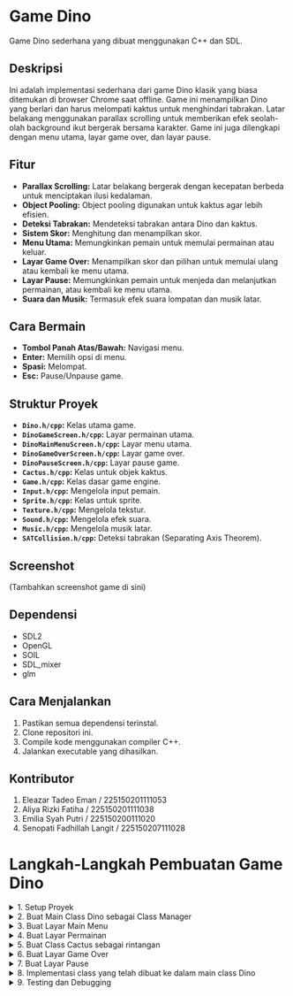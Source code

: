 # Game Dino

Game Dino sederhana yang dibuat menggunakan C++ dan SDL.

## Deskripsi

Ini adalah implementasi sederhana dari game Dino klasik yang biasa ditemukan di browser Chrome saat offline.  Game ini menampilkan Dino yang berlari dan harus melompati kaktus untuk menghindari tabrakan.  Latar belakang menggunakan parallax scrolling untuk memberikan efek seolah-olah background ikut bergerak bersama karakter.  Game ini juga dilengkapi dengan menu utama, layar game over, dan layar pause.

## Fitur

* **Parallax Scrolling:** Latar belakang bergerak dengan kecepatan berbeda untuk menciptakan ilusi kedalaman.
* **Object Pooling:**  Object pooling digunakan untuk kaktus agar lebih efisien.
* **Deteksi Tabrakan:**  Mendeteksi tabrakan antara Dino dan kaktus.
* **Sistem Skor:**  Menghitung dan menampilkan skor.
* **Menu Utama:**  Memungkinkan pemain untuk memulai permainan atau keluar.
* **Layar Game Over:**  Menampilkan skor dan pilihan untuk memulai ulang atau kembali ke menu utama.
* **Layar Pause:**  Memungkinkan pemain untuk menjeda dan melanjutkan permainan, atau kembali ke menu utama.
* **Suara dan Musik:** Termasuk efek suara lompatan dan musik latar.

## Cara Bermain

* **Tombol Panah Atas/Bawah:** Navigasi menu.
* **Enter:** Memilih opsi di menu.
* **Spasi:** Melompat.
* **Esc:** Pause/Unpause game.

## Struktur Proyek

* **`Dino.h/cpp`:**  Kelas utama game.
* **`DinoGameScreen.h/cpp`:**  Layar permainan utama.
* **`DinoMainMenuScreen.h/cpp`:**  Layar menu utama.
* **`DinoGameOverScreen.h/cpp`:**  Layar game over.
* **`DinoPauseScreen.h/cpp`:** Layar pause game.
* **`Cactus.h/cpp`:** Kelas untuk objek kaktus.
* **`Game.h/cpp`:** Kelas dasar game engine.
* **`Input.h/cpp`:**  Mengelola input pemain.
* **`Sprite.h/cpp`:**  Kelas untuk sprite.
* **`Texture.h/cpp`:**  Mengelola tekstur.
* **`Sound.h/cpp`:** Mengelola efek suara.
* **`Music.h/cpp`:** Mengelola musik latar.
* **`SATCollision.h/cpp`:** Deteksi tabrakan (Separating Axis Theorem).


## Screenshot

(Tambahkan screenshot game di sini)


## Dependensi

* SDL2
* OpenGL
* SOIL
* SDL_mixer
* glm

## Cara Menjalankan

1. Pastikan semua dependensi terinstal.
2. Clone repositori ini.
3. Compile kode menggunakan compiler C++.
4. Jalankan executable yang dihasilkan.


## Kontributor

1. Eleazar Tadeo Eman / 225150201111053
2. Aliya Rizki Fatiha / 225150201111038
3. Emilia Syah Putri / 225150200111020
4. Senopati Fadhillah Langit / 225150207111028

# Langkah-Langkah Pembuatan Game Dino
<details>
  <summary>1. Setup Proyek</summary>
  
  * Buat proyek baru di IDE Microsoft Visual Studio 2022
  * Atur library yang diperlukan (SDL, OpenGL, SOIL, SDL_mixer, glm).
  * Pastikan file game engine (Game.h, Sprite.h, Input.h, dll.) sudah ada dalam folder proyek dan terkonfigurasi dengan benar.
    
</details>
<details>
  <summary>2. Buat Main Class Dino sebagai Class Manager</summary>

  **Buat File Header Dino.h**
  
  Berisi variabel-variabel berikut:
  * Music* music = NULL;: Pointer ke objek Music. Digunakan untuk mengelola musik latar. NULL menunjukkan bahwa pointer belum menunjuk ke objek apa pun saat inisialisasi.
  * Sound* sound = NULL;: Pointer ke objek Sound. Digunakan untuk mengelola efek suara. NULL menunjukkan bahwa pointer belum menunjuk ke objek apa pun saat inisialisasi.
  * int score = 0;: Variabel integer untuk menyimpan skor saat ini. Diinisialisasi dengan nilai 0.
  * int bestScore = 0;: Variabel integer untuk menyimpan skor terbaik. Diinisialisasi dengan nilai 0.
    
  Deklarasikan fungsi yang ada pada Dino.cpp:
  * Dino(Setting* setting): Konstruktor. Menerima pointer ke objek Setting yang berisi konfigurasi game.
  * ~Dino(): Destruktor. Bertugas membersihkan resource yang dialokasikan oleh objek Dino.
  * Init(): Fungsi untuk inisialisasi game, seperti memuat aset, membuat objek game, dan mengatur layar awal.
  * Update(): Fungsi yang dipanggil setiap frame untuk memperbarui logika game.
  * Render(): Fungsi yang dipanggil setiap frame untuk menggambar game di layar.
  * GetScore() const: Fungsi getter untuk mendapatkan nilai skor saat ini. const menandakan bahwa fungsi ini tidak akan mengubah state dari objek Dino.
  * SetScore(int x): Fungsi setter untuk mengatur nilai skor saat ini.
  * GetBestScore() const: Fungsi getter untuk mendapatkan nilai skor terbaik. const menandakan bahwa fungsi ini tidak akan mengubah state dari objek Dino. Terdapat deklarasi ganda dalam kode yang Anda berikan, dan ini harus dihapus.
  * SetBestScore(int x): Fungsi setter untuk mengatur nilai skor terbaik.
    
  **Buat File Dino.cpp**
  
  Berisi implementasi dari fungsi-fungsi yang dideklarasikan pada Dino.h:
  * Konstruktor (Engine::Dino::Dino(Setting* setting)):
    * Menerima pointer ke objek Setting yang berisi konfigurasi game (resolusi layar, target frame rate, dll.).
    * Memanggil konstruktor base class Engine::Game(setting) untuk menginisialisasi engine dengan pengaturan yang diberikan.
    * Mengatur judul jendela game dengan setting->windowTitle = "Dino Game";. Tidak ada perhitungan khusus di sini, hanya pengaturan nilai string.
  * Destruktor (Engine::Dino::~Dino()): Kosong karena tidak ada alokasi memori dinamis yang perlu di-dealokasikan secara manual dalam kelas Dino. Engine akan menangani dealokasi resource yang dibuat oleh base class Game.
  * Init():
    * Inisialisasi ScreenManager:
      * Engine::ScreenManager::GetInstance(this): Mendapatkan instance singleton dari ScreenManager. this pointer diteruskan agar ScreenManager tahu game mana yang sedang dijalankan.
      * AddScreen(...): Menambahkan layar-layar game ke ScreenManager. Setiap layar diidentifikasi dengan nama string (misalnya, "dino", "mainmenu"). Sebuah objek layar baru dibuat dan pointer-nya disimpan di ScreenManager.
      * SetCurrentScreen("mainmenu"): Mengatur layar awal game ke layar menu utama ("mainmenu").
  * Inisialisasi Skor:
    * score = 0;: Mengatur skor awal menjadi 0. Tidak ada perhitungan, hanya inisialisasi nilai integer.
  * Inisialisasi Musik dan Suara:
    * music = (new Music(...))->SetVolume(40)->Play(true);: Membuat objek Music, mengatur volumenya, dan memainkannya secara berulang (looping).
    * sound = (new Sound(...))->SetVolume(100);: Membuat objek Sound untuk efek suara lompat dan mengatur volumenya.
  * Update():
    * Engine::ScreenManager::GetInstance(this)->Update();: Memanggil fungsi Update() pada ScreenManager. Ini akan meneruskan pemanggilan Update() ke layar yang sedang aktif. Tidak ada perhitungan langsung di fungsi ini, hanya delegasi ke ScreenManager.
  * Render():
    * Engine::ScreenManager::GetInstance(this)->Draw();: Memanggil fungsi Draw() pada ScreenManager. Ini akan meneruskan pemanggilan Draw() ke layar yang sedang aktif. Sama seperti Update(), tidak ada perhitungan langsung di fungsi ini, hanya delegasi ke ScreenManager.
  * GetScore(), SetScore(), GetBestScore(), SetBestScore(): Fungsi-fungsi getter dan setter sederhana untuk mengakses dan memodifikasi nilai score dan bestScore. Tidak ada perhitungan khusus, hanya pengaksesan dan pengaturan nilai integer.
  
</details>
<details>
  <summary>3. Buat Layar Main Menu</summary>

  **Buat File Header DinoMainMenuScreen.h**
  
  Berisi variabel-variabel berikut:
  * std::vector<Button*> buttons;: Vektor yang berisi pointer ke objek-objek Button. Ini digunakan untuk menyimpan dan mengelola tombol-tombol di menu utama (misalnya, "Play", "Exit"). Vektor memungkinkan penambahan dan penghapusan tombol secara dinamis.
  * Text* text;: Pointer ke objek Text. Digunakan untuk menampilkan teks judul di menu utama (misalnya, "Dino Game").
  * int currentButtonIndex = 0;: Variabel integer yang menyimpan indeks tombol yang sedang dipilih dalam vektor buttons. Nilai 0 menunjukkan tombol pertama dalam vektor.
  
  Deklarasikan fungsi yang ada pada DinoMainMenuScreen.cpp:
  * DinoMainMenuScreen();: Konstruktor default. Tidak menerima argumen.
  * Init() override;: Fungsi untuk inisialisasi layar menu utama. override keyword menandakan bahwa fungsi ini meng-override fungsi virtual di base class (Screen). Inisialisasi biasanya meliputi pembuatan tombol, teks, dan pengaturan input mapping.
  * Update() override;: Fungsi yang dipanggil setiap frame untuk memperbarui logika layar menu utama. Ini biasanya memproses input pemain (navigasi menu, memilih tombol) dan memperbarui status tombol.
  * Draw() override;: Fungsi yang dipanggil setiap frame untuk menggambar layar menu utama. Ini menggambar tombol dan teks di layar.
  
  **Buat File DinoMainMenuScreen.cpp**
  
  Berisi implementasi dari fungsi-fungsi yang dideklarasikan pada DinoMainMenuScreen.h:
  * Konstruktor (Engine::DinoMainMenuScreen::DinoMainMenuScreen()): Menginisialisasi pointer text ke NULL. Ini penting untuk menghindari perilaku yang tidak terdefinisi saat mencoba mengakses pointer yang belum diinisialisasi.
  * Init():
    * Membuat Tekstur: Membuat objek Texture dari file gambar "buttons2.png". Tekstur ini akan digunakan untuk sprite tombol.
    * Membuat Sprite: Membuat objek Sprite untuk tombol "Play" dan "Exit", menggunakan tekstur yang telah dimuat. SetNumXFrames, SetNumYFrames, AddAnimation, SetAnimationDuration digunakan untuk mengkonfigurasi animasi tombol.
    * Membuat Tombol:
      * Membuat objek Button untuk "Play" dan "Exit", menggunakan sprite yang sesuai.
      * SetPosition digunakan untuk menempatkan tombol di layar. Perhitungan posisi biasanya relatif terhadap ukuran layar.
      * Tombol-tombol ditambahkan ke vektor buttons.
    * Membuat Teks Judul: Membuat objek Text untuk judul "Dino Game" menggunakan font dan shader yang ditentukan. SetPosition dan SetColor digunakan untuk mengatur posisi dan warna teks.
    * Input Mapping: Mendaftarkan tombol panah atas/bawah (SDLK_UP, SDLK_DOWN) untuk navigasi menu, dan tombol Enter (SDLK_RETURN) untuk memilih tombol.
    * Mengatur Tombol Aktif: currentButtonIndex = 0; Mengatur tombol "Play" (indeks 0) sebagai tombol yang aktif/dipilih saat menu pertama kali ditampilkan. buttons[currentButtonIndex]->SetButtonState(Engine::ButtonState::HOVER); Mengatur status tombol yang dipilih ke HOVER.
  * Update():
    * Mengatur Warna Latar Belakang: game->SetBackgroundColor(52, 155, 235); Mengatur warna latar belakang layar. Nilai RGB (Red, Green, Blue) digunakan.
    * Memproses Input:
      * Navigasi Menu:
        * if (game->GetInputManager()->IsKeyReleased("next")): Jika tombol "next" (panah bawah) dilepas:
          * Ubah status tombol yang sebelumnya dipilih menjadi NORMAL.
          * Pindahkan currentButtonIndex ke tombol berikutnya dalam vektor buttons. Logika modulo (%) digunakan untuk memastikan indeks tetap dalam batas vektor.
          * Ubah status tombol yang baru dipilih menjadi HOVER.
        * if (game->GetInputManager()->IsKeyReleased("prev")): Logika yang sama untuk tombol "prev" (panah atas), tetapi currentButtonIndex dikurangi.
      * Memilih Tombol:
        * if (game->GetInputManager()->IsKeyReleased("press")): Jika tombol "press" (Enter) dilepas:
          * Ubah status tombol yang dipilih menjadi PRESS.
          * Periksa nama tombol (GetButtonName()):
            * Jika "play", ganti layar ke "dino" (layar permainan).
            * Jika "exit", keluar dari game.
    * Update Tombol: b->Update(game->GetGameTime()); Memanggil fungsi Update() pada setiap tombol dalam vektor buttons. Ini memungkinkan tombol untuk memperbarui animasinya (misalnya, efek hover).
  * Draw():
    * Menggambar Tombol: Loop melalui vektor buttons dan panggil b->Draw() pada setiap tombol untuk menggambarnya di layar.
    * Menggambar Teks Judul: text->Draw(); Menggambar teks judul di layar.
  
</details>
<details>
  <summary>4. Buat Layar Permainan</summary>

  **Buat File Header DinoGameScreen.h**
  
  Berisi variabel-variabel berikut:
  * Dino* dino: Pointer ke objek Dino. Digunakan untuk mengakses data dan fungsi di kelas Dino.
  * Texture* texture, Sprite* sprite: Tekstur dan sprite untuk Dino.
  * yVelocity, gravity, jump: Variabel untuk mengontrol lompatan Dino. yVelocity adalah kecepatan vertikal, gravity adalah percepatan gravitasi, dan jump adalah flag untuk menandakan apakah Dino sedang melompat.
  * Texture* cactus_texture: Tekstur untuk kaktus.
  * std::vector<Cactus*> cacti: Vektor yang berisi pointer ke objek-objek Cactus.
  * spawnCactusDuration, maxCactusSpawnTime, numCactusInPool, numCactusPerSpawn: Variabel untuk mengontrol kemunculan kaktus.
  * scoreText: Objek teks untuk menampilkan skor.
  * ScoreDuration, seconds: Variabel untuk menghitung skor berdasarkan waktu. Perhitungannya ada di ScorePerDuration(float seconds), dijelaskan di DinoGameScreen.cpp.
  * speed,speedIncrease, lastSpeedIncreaseScore: Variabel untuk kecepatan game, kenaikan kecepatan dan score terakhir ketika kecepatan bertambah.

  Deklarasikan fungsi yang ada pada DinoGameScreen.cpp:
  * DinoGameScreen(Dino* dinoInstance): Konstruktor.
  * Init(), Update(), Draw(), GameOver(): Fungsi-fungsi utama untuk inisialisasi, update, menggambar, dan game over. Implementasinya ada di DinoGameScreen.cpp.
  * CreateCactusSprite(): Fungsi untuk membuat sprite kaktus. Implementasinya di DinoGameScreen.cpp.
  * SpawnCacti(): Fungsi untuk memunculkan kaktus. Implementasinya di DinoGameScreen.cpp.
  * MoveLayer(), DrawLayer(), AddToLayer(): Fungsi-fungsi untuk parallax scrolling. Implementasinya di DinoGameScreen.cpp.
  
  **Buat File DinoGameScreen.cpp**

  Berisi implementasi dari fungsi-fungsi yang dideklarasikan pada DinoGameScreen.h:
  * Konstruktor (DinoGameScreen::DinoGameScreen(Dino* dinoInstance)): Menerima pointer ke objek Dino sebagai argumen. Ini memungkinkan DinoGameScreen untuk mengakses data dan fungsi di kelas Dino, seperti skor dan fungsi pengaturan skor.
  * Init():
    * Memuat tekstur dan membuat sprite untuk Dino.
    * Mengatur animasi Dino (idle, run, jump).
    * Menginisialisasi parallax scrolling dengan memuat tekstur latar belakang dan membuat sprite untuk setiap layer.
    * Mengatur input mapping untuk lompat ("Jump") dan pause ("pause").
    * Menginisialisasi object pool untuk kaktus dengan membuat sejumlah objek Cactus dan menyimpannya di vektor cacti.
    * Membuat teks untuk menampilkan skor.
  * Update():
    * Parallax Scrolling: MoveLayer(backgrounds, speed * 0.025f), MoveLayer(middlegrounds, speed * 0.15f), MoveLayer(foregrounds, speed * 1.0f) Menggerakkan setiap layer parallax dengan kecepatan yang berbeda, menciptakan ilusi kedalaman. Perhitungan pergerakannya linear: posisi_x -= kecepatan * deltaTime.
    * Input Pause: if (game->GetInputManager()->IsKeyReleased("pause")) Memeriksa apakah tombol pause ditekan. Jika ya, ganti layar ke DinoPauseScreen.
    * sprite->PlayAnim("run"): Memainkan animasi lari Dino.
    * sprite->SetPosition(x, y): Mengatur posisi Dino.
    * Logika Lompatan:
      * if (game->GetInputManager()->IsKeyPressed("Jump") && !jump): Memeriksa input lompat dan apakah Dino sedang tidak melompat.
      * gravity = 0.08f * ratio: Mengatur gravitasi. ratio digunakan untuk menyesuaikan gravitasi dengan frame rate.
      * yVelocity = 1.4f: Mengatur kecepatan vertikal awal saat lompat.
      * jump = true: Menandai Dino sedang melompat.
      * dino->sound->Play(false): Memainkan efek suara lompat. 
    * Fisika Lompatan:
      * if (y > 0) { yVelocity -= gravity; }: Mengurangi kecepatan vertikal dengan gravitasi jika Dino di atas tanah.
      * else if (y < 0) { jump = false; yVelocity = 0; y = 0; }: Mendaratkan Dino jika posisinya di bawah tanah.
      * y += yVelocity * game->GetGameTime(): Memperbarui posisi vertikal Dino.
    * Memunculkan Kaktus (SpawnCacti()):
      * if (spawnCactusDuration >= maxCactusSpawnTime): Memeriksa apakah sudah waktunya memunculkan kaktus baru.
      * maxCactusSpawnTime = (float)(rand() % (max - min + 1) + min);: Menghitung waktu spawn kaktus berikutnya secara acak, dengan batas minimum dan maksimum yang dipengaruhi oleh kecepatan game.
    * Update Score (ScorePerDuration):
      * if (scoreDuration >= seconds): score bertambah setiap durasi waktu tertentu
      * if (dino->GetScore() % 10 == 0 && dino->GetScore() > lastSpeedIncreaseScore): kecepatan game dan kaktus bertambah setiap kelipatan 10 score.
    * Update Kaktus dengan looping melalui setiap kaktus di cacti dan memanggil c->Update(game->GetGameTime()).
    * Deteksi Tabrakan:
      * Loop melalui setiap kaktus di cacti dan memeriksa tabrakan dengan Dino menggunakan c->GetSprite()->GetBoundingBox()->CollideWith(sprite->GetBoundingBox()).
      * Jika terjadi tabrakan, panggil GameOver().
  * Draw():
    * Menggambar layer parallax: DrawLayer(backgrounds), DrawLayer(middlegrounds), DrawLayer(foregrounds).
    * Menggambar sprite Dino: sprite->Draw().
    * Menggambar kaktus: Loop melalui cacti dan panggil c->Draw().
    * Menggambar teks skor: scoreText->Draw().
  * GameOver():
    * mereset kecepatan game
    * mengatur ulang posisi kaktus di luar layar
    * mengatur ulang variabel yang berhubungan dengan kaktus dan score
    * mengecek dan mengupdate best score
    * mengganti layar ke GameOverScreen
  * CreateCactusSprite(): Membuat dan mengembalikan objek Sprite baru untuk kaktus.
  * SpawnCacti():
    * Mencari kaktus yang tidak aktif (status DIE) di object pool.
    * Mengatur status kaktus menjadi SPAWN.
    * Mengatur posisi kaktus di sisi kanan layar, di luar batas layar.
  * MoveLayer(std::vector<Sprite*>& bg, float speed): Menggerakkan layer parallax. Penjelasan detail ada di atas, pada bagian Update().
  * DrawLayer(std::vector<Sprite*>& bg): Menggambar layer parallax.
  * AddToLayer(std::vector<Sprite*>& bg, std::string name): Menambahkan sprite ke layer parallax.
  
</details>
<details>
  <summary>5. Buat Class Cactus sebagai rintangan</summary>

  **Buat File Header Cactus.h**
  
  Berisi variabel-variabel berikut:
  * Sprite* sprite = NULL;: Pointer ke objek Sprite yang digunakan untuk menggambar kaktus. Diinisialisasi dengan NULL.
  * CactusState state;: Variabel bertipe CactusState (sebuah enum class) yang merepresentasikan status kaktus (SPAWN, GROUND, atau DIE).
  * float groundDur = 0;: Durasi (dalam milidetik) kaktus berada di status GROUND. Diinisialisasi dengan 0.
  * float groundTime = 0;: Waktu total (dalam milidetik) kaktus akan berada di status GROUND sebelum berubah ke status DIE. Diinisialisasi dengan 0. Nilai ini kemungkinan diinisialisasi di konstruktor pada file .cpp.
  * float x = 0, y = 0;: Posisi awal kaktus (x dan y). Diinisialisasi dengan 0. Nilai-nilai ini tidak digunakan langsung untuk menggambar kaktus, tetapi lebih sebagai variabel bantu. Posisi sebenarnya dikelola oleh objek Sprite.
  * float xVelocity = 0.2f;: Kecepatan horizontal kaktus.
  
  Deklarasikan fungsi yang ada pada Cactus.cpp:
  * Cactus(Sprite* sprite);: Konstruktor. Menerima pointer ke objek Sprite.
  * ~Cactus();: Destruktor.
  * Update(float deltaTime);: Memperbarui status dan posisi kaktus berdasarkan waktu yang berlalu (deltaTime).
  * Draw();: Menggambar kaktus di layar.
  * SetPosition(float x, float y);: Mengatur posisi kaktus. Mengembalikan pointer ke objek Cactus itu sendiri (memungkinkan method chaining).
  * SetSpawn();: Mengatur status kaktus ke SPAWN. Mengembalikan pointer ke objek Cactus.
  * GetWidth();: Mendapatkan lebar kaktus.
  * GetHeight();: Mendapatkan tinggi kaktus.
  * IsDie();: Memeriksa apakah kaktus dalam status DIE.
  * GetX();: Mendapatkan posisi x kaktus.
  * GetY();: Mendapatkan posisi y kaktus.
  * Sprite* GetSprite();: Mengembalikan pointer ke objek Sprite kaktus.
  * Cactus* SetCactusState(CactusState state);: Mengatur status kaktus. Mengembalikan pointer ke objek Cactus.
  * float GetXVelocity() const;: Mengembalikan kecepatan horizontal kaktus. const menandakan fungsi ini tidak mengubah state objek.
  * void SetXVelocity(float x);: Mengatur kecepatan horizontal kaktus.
  
  **Buat File Cactus.cpp**
  
  Berisi implementasi dari fungsi-fungsi yang dideklarasikan pada Cactus.h:
  * Konstruktor (Engine::Cactus::Cactus(Sprite* sprite)):
    * Menerima pointer ke objek Sprite yang akan digunakan untuk menggambar kaktus.
    * Menginisialisasi anggota sprite dengan pointer yang diterima.
    * Mengatur status awal kaktus ke DIE.
    * Mengatur groundDur ke 0.
    * Mengatur groundTime ke 1000 (1 detik).
  * Destruktor (Engine::Cactus::~Cactus()): Kosong. Tidak ada alokasi memori dinamis yang perlu dibersihkan secara manual dalam kelas ini. Objek Sprite kemungkinan dikelola di tempat lain (misalnya, dengan object pooling).
  * Update(float deltaTime):
    * Jika status kaktus adalah DIE, fungsi langsung keluar (return).
    * Mendapatkan posisi x dan y kaktus menggunakan GetX() dan GetY().
    * State Spawn: Jika state adalah SPAWN dan posisi x kaktus kurang dari atau sama dengan -70 (kaktus telah melewati batas tertentu di sebelah kiri layar), state diubah ke GROUND.
    * State Ground: Jika state adalah GROUND:
      * groundDur ditambah dengan deltaTime.
      * Jika groundDur lebih dari atau sama dengan groundTime (kaktus telah berada di tanah selama groundTime), state kaktus diubah ke DIE dan groundDur di-reset ke 0.
    * Pergerakan Kaktus:
      * x -= xVelocity * deltaTime;: Mengurangi posisi x kaktus berdasarkan kecepatan horizontal (xVelocity) dan waktu yang berlalu (deltaTime). Ini menciptakan pergerakan kaktus ke kiri. Ini adalah perhitungan inti untuk pergerakan kaktus.
    * Memperbarui posisi sprite kaktus dengan sprite->SetPosition(x, y);.
    * Memperbarui animasi sprite (jika ada) dengan sprite->Update(deltaTime);.
  * Draw():
    * Jika status kaktus adalah DIE, fungsi langsung keluar (return).
    * Menggambar sprite kaktus dengan sprite->Draw();.
  * SetPosition(float x, float y):
    * Mengatur posisi sprite kaktus menggunakan sprite->SetPosition(x, y);.
    * Mengembalikan this (pointer ke objek Cactus itu sendiri). Ini memungkinkan method chaining.
  * SetSpawn(): Mengatur status kaktus ke SPAWN dan mengembalikan this.
  * GetWidth(): Mengembalikan lebar sprite kaktus menggunakan sprite->GetScaleWidth();.
  * GetHeight(): Mengembalikan tinggi sprite kaktus menggunakan sprite->GetScaleHeight();.
  * IsDie(): Mengembalikan true jika status kaktus adalah DIE, false jika sebaliknya.
  * GetX(): Mengembalikan posisi x sprite kaktus menggunakan sprite->GetPosition().x;.
  * GetY(): Mengembalikan posisi y sprite kaktus menggunakan sprite->GetPosition().y;.
  * GetSprite(): Mengembalikan pointer ke objek Sprite kaktus.
  * SetCactusState(CactusState state): Mengatur state kaktus dan mengembalikan this.
  * GetXVelocity() const: Mengembalikan kecepatan horizontal kaktus (xVelocity).
  * SetXVelocity(float x): Mengatur kecepatan horizontal kaktus (xVelocity).
  
</details>
<details>
  <summary>6. Buat Layar Game Over</summary>

  **Buat File Header DinoGameOverScreen.h**
  
  Berisi variabel-variabel berikut:
  * std::vector<Button*> buttons;: Vektor yang menyimpan pointer ke objek-objek Button. Digunakan untuk mengelola tombol di layar Game Over (misalnya, "Retry", "Main Menu", "Exit").
  * Text* gameOverText;: Pointer ke objek Text yang digunakan untuk menampilkan teks "Game Over".
  * Text* bestScoreText;: Pointer ke objek Text yang digunakan untuk menampilkan skor terbaik.
  * int currentButtonIndex = 0;: Variabel integer yang menyimpan indeks tombol yang sedang dipilih dalam vektor buttons. Nilai 0 menunjukkan tombol pertama.
  * Dino* dino;: Pointer ke objek Dino. Digunakan untuk mengakses informasi seperti skor terbaik dari objek Dino.

  Deklarasikan fungsi yang ada pada DinoGameOverScreen.cpp:
  * DinoGameOverScreen(Dino* dinoInstance);: Konstruktor. Menerima pointer ke objek Dino sebagai argumen.
  * Init() override;: Inisialisasi layar Game Over. Biasanya meliputi pembuatan tombol, teks, dan pengaturan input mapping.
  * Update() override;: Memperbarui logika layar Game Over. Memproses input pemain dan memperbarui status tombol.
  * Draw() override;: Menggambar layar Game Over, termasuk tombol, teks "Game Over", dan skor terbaik.
  * SetBestScoreText();: Fungsi untuk memperbarui teks skor terbaik yang ditampilkan di layar.
  
  **Buat File DinoGameOverScreen.cpp**
  
  Berisi implementasi dari fungsi-fungsi yang dideklarasikan pada DinoGameOverScreen.h:
  * Konstruktor (Engine::DinoGameOverScreen::DinoGameOverScreen(Dino* dinoInstance)):
    * Menerima pointer ke objek Dino sebagai argumen.
    * Menginisialisasi anggota dino dengan pointer yang diterima, memungkinkan akses ke data dan fungsi di kelas Dino (misalnya, skor terbaik).
  * Init():
    * Membuat Tekstur: Membuat objek Texture dari file "buttons2.png".
    * Membuat Sprite untuk Tombol: Membuat objek Sprite untuk setiap tombol ("Retry", "Main Menu", "Exit"), menggunakan tekstur yang telah dimuat. Animasi tombol dikonfigurasi menggunakan SetNumXFrames, SetNumYFrames, AddAnimation, dan SetAnimationDuration.
    * Membuat Tombol:
      * Membuat objek Button untuk setiap tombol, menggunakan sprite yang sesuai.
      * SetPosition digunakan untuk menempatkan tombol di layar. Perhitungan posisi biasanya relatif terhadap ukuran layar.
      * Tombol-tombol ditambahkan ke vektor buttons.
    * Membuat Teks "Game Over": Membuat objek Text untuk menampilkan "Game Over". Font, ukuran font, shader, posisi, dan warna teks diatur.
    * Membuat Teks Skor Terbaik: Membuat objek Text untuk menampilkan skor terbaik. Teks awal diatur menggunakan dino->GetBestScore(). Font, ukuran font, shader, posisi, dan warna teks diatur.
    * Input Mapping: Mendaftarkan tombol panah atas/bawah (SDLK_UP, SDLK_DOWN) untuk navigasi, dan Enter (SDLK_RETURN) untuk memilih tombol.
    * Mengatur Tombol Aktif: currentButtonIndex = 0; Mengatur tombol "Retry" (indeks 0) sebagai tombol aktif awal. Status tombol diubah ke HOVER.
  * Update():
    * Warna Latar Belakang: game->SetBackgroundColor(52, 155, 235); Mengatur warna latar belakang.
    * Memproses Input:
      * Navigasi:
        * if (game->GetInputManager()->IsKeyReleased("next")): Jika tombol "next" (panah bawah) dilepas:
          * Status tombol sebelumnya diubah ke NORMAL.
          * currentButtonIndex diinkrementasi (dengan logika modulo untuk loop melingkar).
          * Status tombol baru diubah ke HOVER.
        * if (game->GetInputManager()->IsKeyReleased("prev")): Logika yang sama untuk tombol "prev" (panah atas), tetapi currentButtonIndex didekrementasi.
      * Memilih Tombol:
        * if (game->GetInputManager()->IsKeyReleased("press")): Jika tombol "press" (Enter) dilepas:
          * Status tombol diubah ke PRESS.
          * Periksa nama tombol:
            * Jika "retry", ganti layar ke "dino" (layar permainan).
            * Jika "mainmenu", ganti layar ke "mainmenu".
            * Jika "exit", keluar dari game.
      * Update Tombol: Memanggil Update() pada setiap tombol untuk memperbarui animasi.
  * Draw():
    * Menggambar Tombol: Loop melalui vektor buttons dan panggil Draw() pada setiap tombol.
    * Menggambar Teks: Menggambar teks "Game Over" dan skor terbaik.
    * SetBestScoreText(): Memperbarui teks skor terbaik dengan memanggil bestScoreText->SetText(...). Fungsi ini menggunakan dino->GetBestScore() untuk mendapatkan skor terbaik terbaru dan menggabungkannya ke dalam string yang akan ditampilkan.
  
</details>
<details>
  <summary>7. Buat Layar Pause</summary>

  **Buat File Header DinoPauseScreen.h**
  
  Berisi variabel-variabel berikut:
  * std::vector<Button*> buttons;: Vektor yang menyimpan pointer ke objek-objek Button. Digunakan untuk mengelola tombol-tombol di layar Pause (misalnya, "Continue", "Main Menu", "Exit").
  * Text* text;: Pointer ke objek Text. Digunakan untuk menampilkan teks "Paused" di layar.
  * int currentButtonIndex = 0;: Variabel integer yang menyimpan indeks tombol yang sedang dipilih dalam vektor buttons. 0 menunjukkan tombol pertama.
  
  Deklarasikan fungsi yang ada pada DinoPauseScreen.cpp:
  * DinoPauseScreen();: Konstruktor default.
  * Init() override;: Fungsi untuk inisialisasi layar Pause. Biasanya meliputi pembuatan tombol, teks, dan pengaturan input mapping. override keyword menandakan fungsi ini meng-override fungsi virtual di base class (Screen).
  * Update() override;: Fungsi yang dipanggil setiap frame untuk memperbarui logika layar Pause. Ini biasanya memproses input pemain (navigasi menu, memilih tombol) dan memperbarui status tombol.
  * Draw() override;: Fungsi yang dipanggil setiap frame untuk menggambar layar Pause. Ini menggambar tombol dan teks "Paused" di layar.
  
  **Buat File DinoPauseScreen.cpp**
  
  Berisi implementasi dari fungsi-fungsi yang dideklarasikan pada DinoPauseScreen.h:
  * Konstruktor (Engine::DinoPauseScreen::DinoPauseScreen()): Menginisialisasi pointer text ke NULL. Ini penting untuk menghindari perilaku yang tidak terdefinisi saat mencoba mengakses pointer sebelum diinisialisasi.
  * Init():
    * Membuat Tekstur: Membuat objek Texture dari file gambar "buttons2.png".
    * Membuat Sprite untuk Tombol: Membuat objek Sprite untuk setiap tombol ("Continue", "Main Menu", "Exit"), menggunakan tekstur yang dimuat. Animasi tombol dikonfigurasi dengan SetNumXFrames, SetNumYFrames, AddAnimation, dan SetAnimationDuration.
    * Membuat Tombol:
      * Membuat objek Button untuk setiap tombol menggunakan sprite yang sesuai.
      * SetPosition digunakan untuk menempatkan tombol di layar. Perhitungan posisi relatif terhadap ukuran layar.
      * Tombol ditambahkan ke vektor buttons.
    * Membuat Teks "Paused": Membuat objek Text untuk menampilkan "Paused". Font, ukuran, shader, posisi, dan warna teks diatur.
    * Input Mapping: Mendaftarkan tombol panah atas/bawah (SDLK_UP, SDLK_DOWN) untuk navigasi, Enter (SDLK_RETURN) untuk memilih tombol, dan Escape (SDLK_ESCAPE) untuk pause/unpause.
    * Tombol Aktif Awal: currentButtonIndex = 0; Mengatur "Continue" (indeks 0) sebagai tombol aktif awal dan mengubah statusnya ke HOVER.
  * Update():
    * Warna Latar Belakang: game->SetBackgroundColor(52, 155, 235); Mengatur warna latar belakang layar.
    * Memproses Input:
      * Navigasi:
        * if (game->GetInputManager()->IsKeyReleased("next")): Jika tombol "next" (panah bawah) dilepas:
          * Status tombol sebelumnya diubah ke NORMAL.
          * currentButtonIndex diinkrementasi (dengan logika modulo untuk loop melingkar).
          * Status tombol baru diubah ke HOVER.
        * if (game->GetInputManager()->IsKeyReleased("prev")): Logika yang sama untuk tombol "prev" (panah atas), tetapi currentButtonIndex didekrementasi.
      * Memilih Tombol:
        * if (game->GetInputManager()->IsKeyReleased("press")): Jika tombol "press" (Enter) dilepas:
          * Status tombol diubah ke PRESS. Periksa nama tombol:
            * Jika "continue", ganti layar ke "dino" (layar permainan).
            * Jika "mainmenu", jalankan GameOver() di DinoGameScreen untuk mereset game, lalu ganti layar ke "mainmenu".
            * Jika "exit", keluar dari game.
      * Tombol Pause:
      * if (game->GetInputManager()->IsKeyReleased("pause")): Jika tombol "pause" (Escape) dilepas, ganti layar ke "dino" untuk melanjutkan permainan. Ini menyediakan cara alternatif untuk unpause selain tombol "Continue".
  * Update Tombol: Memanggil Update() pada setiap tombol untuk memperbarui animasi (misalnya, efek hover).
  * Draw():
    * Menggambar Tombol: Loop melalui vektor buttons dan panggil Draw() pada setiap tombol.
    * Menggambar Teks: Menggambar teks "Paused".
  
</details>
<details>
  <summary>8. Implementasi class yang telah dibuat ke dalam main class Dino</summary>

  isi
  
</details>
<details>
  <summary>9. Testing dan Debugging</summary>

  isi
  
</details>
